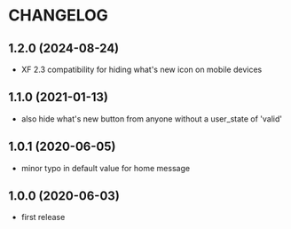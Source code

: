 CHANGELOG
=========

1.2.0 (2024-08-24)
------------------

* XF 2.3 compatibility for hiding what's new icon on mobile devices

1.1.0 (2021-01-13)
------------------

* also hide what's new button from anyone without a user_state of 'valid'

1.0.1 (2020-06-05)
------------------

* minor typo in default value for home message

1.0.0 (2020-06-03)
------------------

* first release

